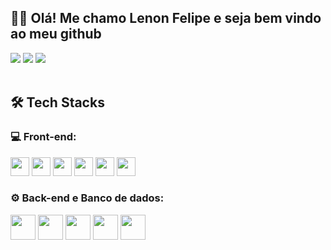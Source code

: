 ## 🖐🏽 Olá! Me chamo Lenon Felipe e seja bem vindo ao meu github

<div>
<a  href="https://www.instagram.com/llennonfelipe?igsh=cDI0cTV0NzQyOWd5" target="_blank"><img loading="lazy" src="https://img.shields.io/badge/-Instagram-%23E4405F?style=for-the-badge&logo=instagram&logoColor=white" target="_blank"></a>
<a href = "https://mail.google.com/mail/u/0/#inbox"><img loading="lazy" src="https://img.shields.io/badge/Gmail-D14836?style=for-the-badge&logo=gmail&logoColor=white" target="_blank"></a>
<a href="https://www.linkedin.com/lenon-felipe-460642304?utm_source=share&atum_campaign=share_via&utm_content=profile&utm_medium=android_app" target="_blank"><img loading="lazy" src="https://img.shields.io/badge/-LinkedIn-%230077B5?style=for-the-badge&logo=linkedin&logoColor=white" target="_blank"></a>   
</div>

<br />

<div>
<h2>🛠 Tech Stacks</h2>
  <h3>💻 Front-end:</h3>
<img height="30px" width="30px" src="https://cdn.jsdelivr.net/gh/devicons/devicon@latest/icons/html5/html5-original.svg" />
<img height="30px" width="30px" src="https://cdn.jsdelivr.net/gh/devicons/devicon@latest/icons/css3/css3-original.svg" />
<img height="30px" width="30px" src="https://cdn.jsdelivr.net/gh/devicons/devicon@latest/icons/javascript/javascript-original.svg" />
<img height="30px" width="30px" src="https://cdn.jsdelivr.net/gh/devicons/devicon@latest/icons/typescript/typescript-original.svg" />
<img height="30px" width="30px" src="https://cdn.jsdelivr.net/gh/devicons/devicon@latest/icons/bootstrap/bootstrap-original.svg" />
<img height="30px" width="30px" src="https://cdn.jsdelivr.net/gh/devicons/devicon@latest/icons/react/react-original.svg" />
</div>

<div>
  <h3>⚙ Back-end e Banco de dados:</h3>
<img height="40px" width="40px" src="https://cdn.jsdelivr.net/gh/devicons/devicon@latest/icons/nodejs/nodejs-plain-wordmark.svg" />
<img height="40px" width="40px" src="https://cdn.jsdelivr.net/gh/devicons/devicon@latest/icons/java/java-original.svg" />
<img height="40px" width="40px" src="https://cdn.jsdelivr.net/gh/devicons/devicon@latest/icons/mysql/mysql-original-wordmark.svg" />
<img height="40px" width="40px" src="https://cdn.jsdelivr.net/gh/devicons/devicon@latest/icons/postgresql/postgresql-plain-wordmark.svg" />
<img height="40px" width="40px" src="https://cdn.jsdelivr.net/gh/devicons/devicon@latest/icons/mongodb/mongodb-plain-wordmark.svg" />

</div>  



